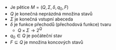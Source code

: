 - Je pětice $M = (Q, \Sigma, \delta, q_0, F)$
- $Q$ je konečná neprázdná množina stavů
- $\Sigma$ je konečná vstupní abeceda 
- $\delta$ je funkce přechodů (přechodová funkce) tvaru
	- $Q \times \Sigma \rightarrow 2^Q$
- $q_0 \in Q$ je počáteční stav
- $F \subseteq Q$ je množina koncových stavů